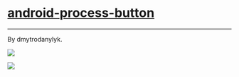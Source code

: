 # [android-process-button](https://github.com/dmytrodanylyk/android-process-button)
---

By dmytrodanylyk.

![](https://github.com/dmytrodanylyk/android-process-button/raw/master/screenshots/sample1_small1.gif)

![](https://github.com/dmytrodanylyk/android-process-button/raw/master/screenshots/sample1_small2.gif)
